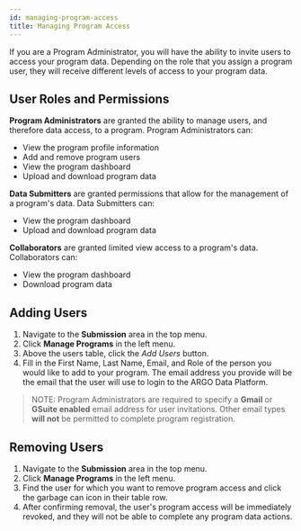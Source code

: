 ```yaml
---
id: managing-program-access
title: Managing Program Access
---
```


If you are a Program Administrator, you will have the ability to invite users to access your program data. Depending on the role that you assign a program user, they will receive different levels of access to your program data.

## User Roles and Permissions

**Program Administrators** are granted the ability to manage users, and therefore data access, to a program. Program Administrators can:

- View the program profile information
- Add and remove program users
- View the program dashboard
- Upload and download program data

**Data Submitters** are granted permissions that allow for the management of a program's data. Data Submitters can:

- View the program dashboard
- Upload and download program data

**Collaborators** are granted limited view access to a program's data. Collaborators can:

- View the program dashboard
- Download program data

## Adding Users

1. Navigate to the **Submission** area in the top menu.
1. Click **Manage Programs** in the left menu.
1. Above the users table, click the _Add Users_ button.
1. Fill in the First Name, Last Name, Email, and Role of the person you would like to add to your program. The email address you provide will be the email that the user will use to login to the ARGO Data Platform.

> NOTE: Program Administrators are required to specify a **Gmail** or **GSuite enabled** email address for user invitations. Other email types **will not** be permitted to complete program registration.

## Removing Users

1. Navigate to the **Submission** area in the top menu.
1. Click **Manage Programs** in the left menu.
1. Find the user for which you want to remove program access and click the garbage can icon in their table row.
1. After confirming removal, the user's program access will be immediately revoked, and they will not be able to complete any program data actions.
